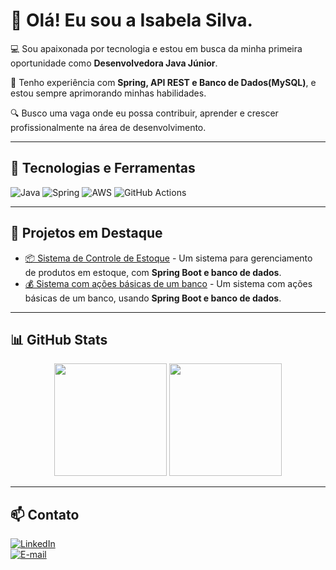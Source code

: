 # 👋 Olá! Eu sou a Isabela Silva.

💻 Sou apaixonada por tecnologia e estou em busca da minha primeira oportunidade como **Desenvolvedora Java Júnior**.

🚀 Tenho experiência com **Spring, API REST e Banco de Dados(MySQL)**, e estou sempre aprimorando minhas habilidades.

🔍 Busco uma vaga onde eu possa contribuir, aprender e crescer profissionalmente na área de desenvolvimento.

---

## 🚀 Tecnologias e Ferramentas  
![Java](https://img.shields.io/badge/Java-ED8B00?style=for-the-badge&logo=java&logoColor=white)
![Spring](https://img.shields.io/badge/Spring-6DB33F?style=for-the-badge&logo=spring&logoColor=white)
![AWS](https://img.shields.io/badge/AWS-232F3E?style=for-the-badge&logo=amazon-aws&logoColor=white)
![GitHub Actions](https://img.shields.io/badge/GitHub_Actions-2088FF?style=for-the-badge&logo=github-actions&logoColor=white)

---

## 📌 Projetos em Destaque  
- [📦 Sistema de Controle de Estoque](https://github.com/Isabela01vSilva/controle-estoque) - Um sistema para gerenciamento de produtos em estoque, com **Spring Boot e banco de dados**.  
- [💰 Sistema com ações básicas de um banco](https://github.com/Isabela01vSilva/projeto-financas) - Um sistema com ações básicas de um banco, usando **Spring Boot e banco de dados**.  

---

## 📊 GitHub Stats  
<div align="center">
  <img height="180em" src="https://github-readme-stats.vercel.app/api?username=isabela01vsilva&show_icons=true&theme=dark"/>
  <img height="180em" src="https://github-readme-stats.vercel.app/api/top-langs/?username=isabela01vsilva&layout=compact&langs_count=8&theme=dark"/>
</div>

---

## 📫 Contato   
[![LinkedIn](https://img.shields.io/badge/LinkedIn-0077B5?style=for-the-badge&logo=linkedin&logoColor=white)](https://www.linkedin.com/in/isabela01vsilva)  
[![E-mail](https://img.shields.io/badge/Email-D14836?style=for-the-badge&logo=gmail&logoColor=white)](mailto:isabelavsilva4@gmail.com)

